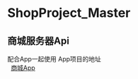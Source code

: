 # ShopProject_Master
## 商城服务器Api
配合App一起使用 App项目的地址<br>  
[商城App](https://github.com/ArdWang/HappyShopJava_Master "悬停显示") 
 
